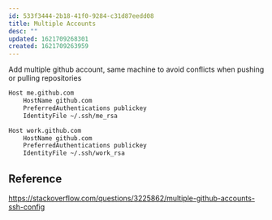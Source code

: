 ```yaml
---
id: 533f3444-2b18-41f0-9284-c31d87eedd08
title: Multiple Accounts
desc: ""
updated: 1621709268301
created: 1621709263959
---
```


Add multiple github account, same machine to avoid conflicts when pushing or pulling repositories

```bash
Host me.github.com
    HostName github.com
    PreferredAuthentications publickey
    IdentityFile ~/.ssh/me_rsa

Host work.github.com
    HostName github.com
    PreferredAuthentications publickey
    IdentityFile ~/.ssh/work_rsa
```

## Reference

https://stackoverflow.com/questions/3225862/multiple-github-accounts-ssh-config
